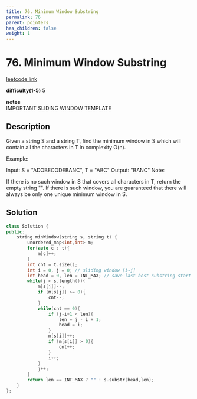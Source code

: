 ```yaml
---
title: 76. Minimum Window Substring
permalink: 76
parent: pointers
has_children: false
weight: 1
---
```

# 76. Minimum Window Substring
[leetcode link](https://leetcode.com/problems/minimum-window-substring/)

**difficulty(1-5)** 
5

**notes**   
IMPORTANT SLIDING WINDOW TEMPLATE

## Description
Given a string S and a string T, find the minimum window in S which will contain all the characters in T in complexity O(n).

Example:

Input: S = "ADOBECODEBANC", T = "ABC"
Output: "BANC"
Note:

If there is no such window in S that covers all characters in T, return the empty string "".
If there is such window, you are guaranteed that there will always be only one unique minimum window in S.

## Solution
```c++
class Solution {
public:
    string minWindow(string s, string t) {
        unordered_map<int,int> m; 
        for(auto c : t){
            m[c]++;
        }
        int cnt = t.size();
        int i = 0, j = 0; // sliding window [i~j]
        int head = 0, len = INT_MAX; // save last best substring start with head, length is len
        while(j < s.length()){
            m[s[j]]--;
            if (m[s[j]] >= 0){
                cnt--;
            }
            while(cnt == 0){
                if (j-i+1 < len){
                    len = j - i + 1;
                    head = i;
                }
                m[s[i]]++;
                if (m[s[i]] > 0){
                    cnt++;
                }
                i++;
            }
            j++;
        }
        return len == INT_MAX ? "" : s.substr(head,len);
    }
};
```

